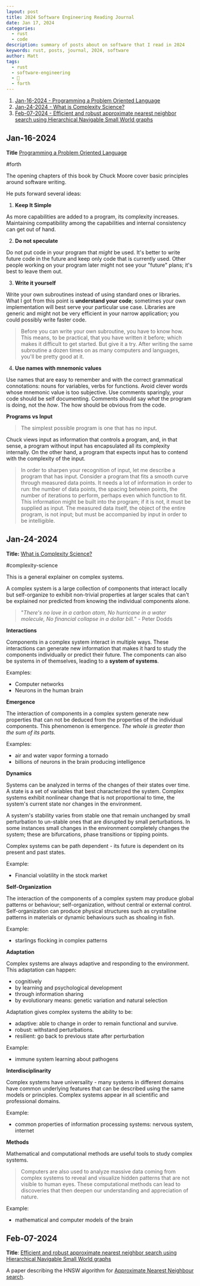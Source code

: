 ```yaml
---
layout: post
title: 2024 Software Engineering Reading Journal
date: Jan 17, 2024
categories:
  - rust
  - code
description: summary of posts about on software that I read in 2024
keywords: rust, posts, journal, 2024, software
author: Matt
tags:
  - rust
  - software-engineering
  - 💾
  - forth
---
```


1. [Jan-16-2024 - Programming a Problem Oriented Language](#jan-16-2024)
2. [Jan-24-2024 - What is Complexity Science?](#jan-24-2024)
3. [Feb-07-2024 - Efficient and robust approximate nearest neighbor search using Hierarchical Navigable Small World graphs](#feb-07-24)

## Jan-16-2024

**Title** [Programming a Problem Oriented Language](https://colorforth.github.io/POL.htm)

#forth 

The opening chapters of this book by Chuck Moore cover basic principles around software writing. 

He puts forward several ideas:

1. **Keep It Simple**

As more capabilities are added to a program, its complexity increases. Maintaining compatibility among the capabilities and internal consistency can get out of hand.

2. **Do not speculate**

Do not put code in your program that _might_ be used.  It's better to write future code in the future and keep only code that is currently used. Other people working on your program later might not see your "future" plans; it's best to leave them out.

3. **Write it yourself**

Write your own subroutines instead of using standard ones or libraries. What I got from this point is **understand your code**; sometimes your own implementation will best serve your particular use case. Libraries are generic and might not be very efficient in your narrow application; you could possibly write faster code.

> Before you can write your own subroutine, you have to know how. This means, to be practical, that you have written it before; which makes it difficult to get started. But give it a try. After writing the same subroutine a dozen times on as many computers and languages, you'll be pretty good at it.

4. **Use names with mnemonic values**

Use names that are easy to remember and with the correct grammatical connotations: nouns for variables, verbs for functions. Avoid clever words whose mnemonic value is too subjective. Use comments sparingly, your code should be self documenting. Comments should say _what_ the program is doing, not the _how_. The how should be obvious from the code.

**Programs vs Input**

> The simplest possible program is one that has no input.

Chuck views input as information that controls a program, and, in that sense, a program without input has encapsulated all its complexity internally. On the other hand, a program that expects input has to contend with the complexity of the input.

> In order to sharpen your recognition of input, let me describe a program that has input. Consider a program that fits a smooth curve through measured data points. It needs a lot of information in order to run: the number of data points, the spacing between points, the number of iterations to perform, perhaps even which function to fit. This information might be built into the program; if it is not, it must be supplied as input. The measured data itself, the object of the entire program, is not input; but must be accompanied by input in order to be intelligible.



## Jan-24-2024
**Title:** [What is Complexity Science?](https://complexityexplained.github.io/)

#complexity-science 

This is a general explainer on complex systems. 

A complex system is a large collection of components that interact locally but self-organize to exhibit non-trivial properties at larger scales that can't be explained nor predicted from knowing the individual components alone.

> "_There's no love in a carbon atom,_ _No hurricane in a water molecule,_ _No financial collapse in a dollar bill._" - Peter Dodds

**Interactions**

Components in a complex system interact in multiple ways. These interactions can generate new information that makes it hard to study the components individually or predict their future.
The components can also be systems in of themselves, leading to a **system of systems**.

Examples:
* Computer networks
* Neurons in the human brain

**Emergence**

The interaction of components in a complex system generate new properties that can not be deduced from the properties of the individual components. This phenomenon is emergence.
*The whole is greater than the sum of its parts.*

Examples:
* air and water vapor forming a tornado
* billions of neurons in the brain producing intelligence

**Dynamics**

Systems can be analyzed in terms of the changes of their states over time. A state is a set of variables that best characterized the system. Complex systems exhibit nonlinear change that is not proportional to time, the system's current state nor changes in the environment.

A system's stability varies from stable one that remain unchanged by small perturbation to un-stable ones that are disrupted by small perturbations. In some instances small changes in the environment completely changes the system; these are bifurcations, phase transitions or tipping points.

Complex systems can be path dependent - its future is dependent on its present and past states.

Example:
* Financial volatility in the stock market


**Self-Organization**

The interaction of the components of a complex system may produce global patterns or behaviour; self-organization, without central or external control.
Self-organization can produce physical structures such as crystalline patterns in materials or dynamic behaviours such as shoaling in fish.

Example:
* starlings flocking in complex patterns

**Adaptation**

Complex systems are always adaptive and responding to the environment. This adaptation can happen:
* cognitively
* by learning and psychological development
* through information sharing
* by evolutionary means: genetic variation and natural selection

Adaptation gives complex systems the ability to be:
* adaptive: able to change in order to remain functional and survive.
* robust: withstand perturbations.
* resilient: go back to previous state after perturbation

Example:
* immune system learning about pathogens

**Interdisciplinarity**

Complex systems have universality - many systems in different domains have common underlying features that can be described using the same models or principles.
Complex systems appear in all scientific and professional domains.

Example:
* common properties of information processing systems: nervous system, internet

**Methods**

Mathematical and computational methods are useful tools to study complex systems.

> Computers are also used to analyze massive data coming from complex systems to reveal and visualize hidden patterns that are not visible to human eyes. These computational methods can lead to discoveries that then deepen our understanding and appreciation of nature. 

Example:
* mathematical and computer models of the brain





## Feb-07-2024
**Title**: [Efficient and robust approximate nearest neighbor search using Hierarchical Navigable Small World graphs](https://arxiv.org/abs/1603.09320)

A paper describing the HNSW algorithm for [Approximate Nearest Neighbour search](https://en.wikipedia.org/wiki/Nearest_neighbor_search).


